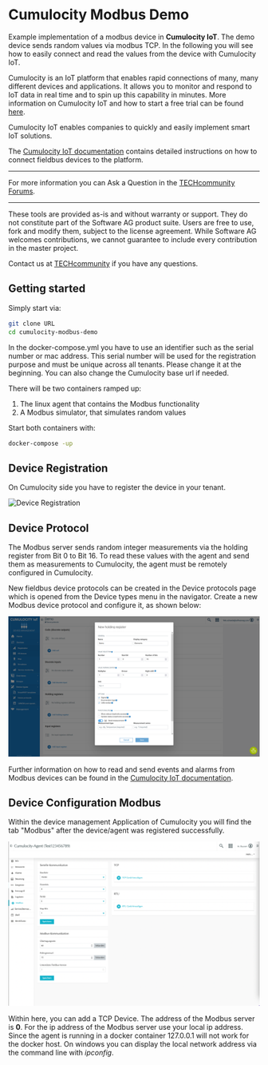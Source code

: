 # Cumulocity Modbus Demo
Example implementation of a modbus device in **Cumulocity IoT**. The demo device sends random values via modbus TCP. In the following you will see how to easily connect and read the values from the device with Cumulocity IoT.

Cumulocity is an IoT platform that enables rapid connections of many, many different devices and applications. It allows you to monitor and respond to IoT data in real time and to spin up this capability in minutes. More information on Cumulocity IoT and how to start a free trial can be found [here](https://www.softwareag.cloud/site/product/cumulocity-iot.html#/).

Cumulocity IoT enables companies to quickly and easily implement smart IoT solutions.

The [Cumulocity IoT documentation](https://cumulocity.com/guides/protocol-integration/cloud-fieldbus/) contains detailed instructions on how to connect fieldbus devices to the platform.
______________________


For more information you can Ask a Question in the [TECHcommunity Forums](https://tech.forums.softwareag.com/).
______________________

These tools are provided as-is and without warranty or support. They do not constitute part of the Software AG product suite. Users are free to use, fork and modify them, subject to the license agreement. While Software AG welcomes contributions, we cannot guarantee to include every contribution in the master project.

Contact us at [TECHcommunity](mailto:technologycommunity@softwareag.com?subject=Github/SoftwareAG) if you have any questions.

## Getting started

Simply start via:

```bash
git clone URL
cd cumulocity-modbus-demo
```
In the docker-compose.yml you have to use an identifier such as the serial number or mac address. This serial number will be used for the registration purpose and must be unique across all tenants. Please change it at the beginning.
You can also change the Cumulocity base url if needed.

There will be two containers ramped up:

1. The linux agent that contains the Modbus functionality
2. A Modbus simulator, that simulates random values

Start both containers with:

```bash
docker-compose -up
```

## Device Registration

On Cumulocity side you have to register the device in your tenant. 

![Device Registration](https://recordit.co/NbNj1VdQu4.gif)


## Device Protocol

The Modbus server sends random integer measurements via the holding register from Bit 0 to Bit 16. To read these values with the agent and send them as measurements to Cumulocity, the agent must be remotely configured in Cumulocity.

New fieldbus device protocols can be created in the Device protocols page which is opened from the Device types menu in the navigator. Create a new Modbus device protocol and configure it, as shown below:

![Device protocol](./pics/ModBus-protocol.png)

Further information on how to read and send events and alarms from Modbus devices can be found in the [Cumulocity IoT documentation](https://cumulocity.com/guides/protocol-integration/cloud-fieldbus/).


## Device Configuration Modbus

Within the device management Application of Cumulocity you will find the tab "Modbus" after the device/agent was registered successfully.

![Device Registration](./pics/ModBus-dm.png)

Within here, you can add a TCP Device. The address of the Modbus server is **0**.
For the ip address of the Modbus server use your local ip address. Since the agent is running in a docker container 127.0.0.1 will not work for the docker host. On windows you can display the local network address via the command line with *ipconfig*.
